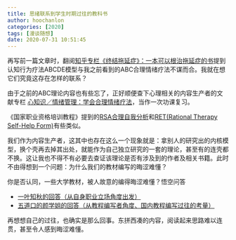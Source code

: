 ```yaml
---
title: 思绪联系到学生时期过往的教科书
author: hoochanlon
categories: [2020]
tags: [漫谈随想]
date: 2020-07-31 10:51:45
---
```

再写前一篇文章时，翻阅[知乎专栏《终结拖延症》：一本可以根治拖延症的书](https://zhuanlan.zhihu.com/p/88059192)提到认知行为疗法ABCDE模型与我之前看到的ABC合理情绪疗法不谋而合。我就在想它们究竟这存在怎样的联系？<!-- more -->

由于之前的ABC理论内容也有些忘了，正好顺便查下心理相关的内容生产者的文献专栏 [心知识／情绪管理：学会合理情绪疗法](https://zhuanlan.zhihu.com/p/42322491)，当作一次功课复习。

《国家职业资格培训教程》提到的[RSA合理自我分析](https://wenku.baidu.com/view/5be8100d4a35eefdc8d376eeaeaad1f346931130.html?fr=search)和[RET(Rational Therapy Self-Help Form)](https://wenku.baidu.com/view/860d437db7360b4c2f3f645e.html)有些类似。


我们作为内容生产者，这其中也存在这么一个现象就是：拿别人的研究出的内核模型，换个壳再去掉其出处，就能作为自己独立研究的一套的理论，甚至有的连壳都不换。这让我也不得不有必要去查证该理论是否有涉及到的作者及相关书籍。此时不由得想到一个问题：为什么我们的教材编写的晦涩难懂？

你是否认同，一些大学教材，被人故意的编得晦涩难懂？悟空问答

* [一叶知秋的回答（从自身职业立场角度出发）](https://www.wukong.com/answer/6751569417928179976/)
* [五道口的颜学姐的回答（从教程编写者角度、国内教程编写过往的考量）](https://www.wukong.com/answer/6751350054239338759/)

再想想自己的过往，也确实是那么回事。东拼西凑的内容，阅读起来思路难以连贯，甚至令人感到晦涩难懂。

